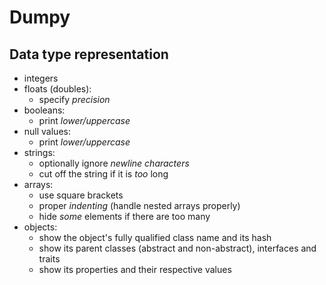 # Dumpy

## Data type representation

- integers
- floats (doubles):
    - specify *precision*
- booleans:
    - print *lower/uppercase*
- null values:
    - print *lower/uppercase*
- strings:
    - optionally ignore *newline characters*
    - cut off the string if it is *too* long
- arrays:
    - use square brackets
    - proper *indenting* (handle nested arrays properly)
    - hide *some* elements if there are too many
- objects:
    - show the object's fully qualified class name and its hash
    - show its parent classes (abstract and non-abstract), interfaces and traits
    - show its properties and their respective values
